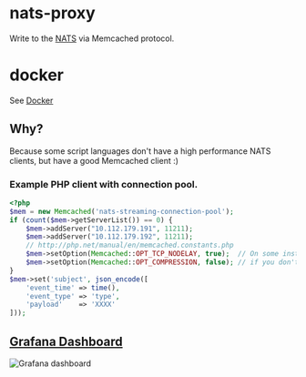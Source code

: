# nats-proxy
Write to the [NATS](https://docs.nats.io/developing-with-nats/developer) via Memcached protocol.

# docker
See [Docker](https://hub.docker.com/r/raoptimus/memcached-nats-proxy)

## Why?

Because some script languages don't have a high performance NATS clients, but have a good Memcached client :)

### Example PHP client with connection pool.

```php
<?php
$mem = new Memcached('nats-streaming-connection-pool');
if (count($mem->getServerList()) == 0) {
    $mem->addServer("10.112.179.191", 11211);
    $mem->addServer("10.112.179.192", 11211);
    // http://php.net/manual/en/memcached.constants.php
    $mem->setOption(Memcached::OPT_TCP_NODELAY, true);  // On some installations the connection pool doesn't work without this option.
    $mem->setOption(Memcached::OPT_COMPRESSION, false); // if you don't want surprises with a transparent compression.
}
$mem->set('subject', json_encode([
    'event_time' => time(),
    'event_type' => 'type',
    'payload'    => 'XXXX'
]));
```

## [Grafana Dashboard](/grafana/dashboard.json)
![Grafana dashboard](/grafana/dashboard.png)
